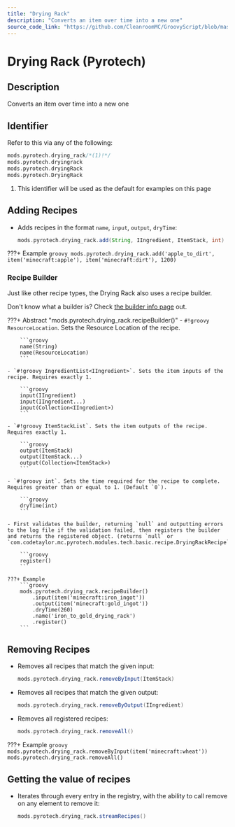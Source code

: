 ```yaml
---
title: "Drying Rack"
description: "Converts an item over time into a new one"
source_code_link: "https://github.com/CleanroomMC/GroovyScript/blob/master/src/main/java/com/cleanroommc/groovyscript/compat/mods/pyrotech/DryingRack.java"
---
```


# Drying Rack (Pyrotech)

## Description

Converts an item over time into a new one

## Identifier

Refer to this via any of the following:

```groovy hl_lines="1"
mods.pyrotech.drying_rack/*(1)!*/
mods.pyrotech.dryingrack
mods.pyrotech.dryingRack
mods.pyrotech.DryingRack
```

1. This identifier will be used as the default for examples on this page

## Adding Recipes

- Adds recipes in the format `name`, `input`, `output`, `dryTime`:

    ```groovy
    mods.pyrotech.drying_rack.add(String, IIngredient, ItemStack, int)
    ```

???+ Example
    ```groovy
    mods.pyrotech.drying_rack.add('apple_to_dirt', item('minecraft:apple'), item('minecraft:dirt'), 1200)
    ```

### Recipe Builder

Just like other recipe types, the Drying Rack also uses a recipe builder.

Don't know what a builder is? Check [the builder info page](../../../groovy/builder.md) out.

???+ Abstract "mods.pyrotech.drying_rack.recipeBuilder()"
    - `#!groovy ResourceLocation`. Sets the Resource Location of the recipe.

        ```groovy
        name(String)
        name(ResourceLocation)
        ```

    - `#!groovy IngredientList<IIngredient>`. Sets the item inputs of the recipe. Requires exactly 1.

        ```groovy
        input(IIngredient)
        input(IIngredient...)
        input(Collection<IIngredient>)
        ```

    - `#!groovy ItemStackList`. Sets the item outputs of the recipe. Requires exactly 1.

        ```groovy
        output(ItemStack)
        output(ItemStack...)
        output(Collection<ItemStack>)
        ```

    - `#!groovy int`. Sets the time required for the recipe to complete. Requires greater than or equal to 1. (Default `0`).

        ```groovy
        dryTime(int)
        ```

    - First validates the builder, returning `null` and outputting errors to the log file if the validation failed, then registers the builder and returns the registered object. (returns `null` or `com.codetaylor.mc.pyrotech.modules.tech.basic.recipe.DryingRackRecipe`).

        ```groovy
        register()
        ```

    ???+ Example
        ```groovy
        mods.pyrotech.drying_rack.recipeBuilder()
            .input(item('minecraft:iron_ingot'))
            .output(item('minecraft:gold_ingot'))
            .dryTime(260)
            .name('iron_to_gold_drying_rack')
            .register()
        ```



## Removing Recipes

- Removes all recipes that match the given input:

    ```groovy
    mods.pyrotech.drying_rack.removeByInput(ItemStack)
    ```

- Removes all recipes that match the given output:

    ```groovy
    mods.pyrotech.drying_rack.removeByOutput(IIngredient)
    ```

- Removes all registered recipes:

    ```groovy
    mods.pyrotech.drying_rack.removeAll()
    ```

???+ Example
    ```groovy
    mods.pyrotech.drying_rack.removeByInput(item('minecraft:wheat'))
    mods.pyrotech.drying_rack.removeAll()
    ```

## Getting the value of recipes

- Iterates through every entry in the registry, with the ability to call remove on any element to remove it:

    ```groovy
    mods.pyrotech.drying_rack.streamRecipes()
    ```
